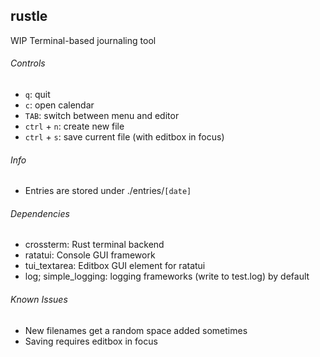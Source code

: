 ## rustle
WIP Terminal-based journaling tool
###### Controls
- `q`: quit
- `c`: open calendar
- `TAB`: switch between menu and editor
- `ctrl` + `n`: create new file
- `ctrl` + `s`: save current file (with editbox in focus)
###### Info
- Entries are stored under ./entries/`[date]`

###### Dependencies
- crossterm: Rust terminal backend
- ratatui: Console GUI framework
- tui_textarea: Editbox GUI element for ratatui 
- log; simple_logging: logging frameworks (write to test.log) by default

###### Known Issues
- New filenames get a random space added sometimes
- Saving requires editbox in focus